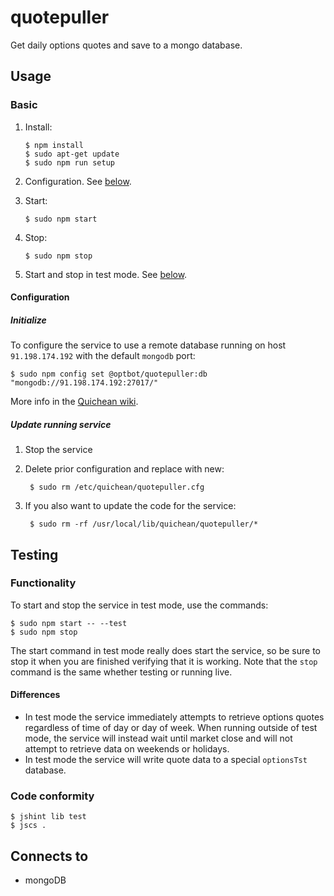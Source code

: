 quotepuller
===
Get daily options quotes and save to a mongo database.

Usage
---
### Basic
1.  Install:
    
        $ npm install
        $ sudo apt-get update
        $ sudo npm run setup

1.  Configuration. See [below](#configuration).

1.  Start:

        $ sudo npm start

1.  Stop:

        $ sudo npm stop

1. Start and stop in test mode. See [below](#testing).
       
#### Configuration
##### Initialize
To configure the service to use a remote database running on host `91.198.174.192` with
the default `mongodb` port:
```
$ sudo npm config set @optbot/quotepuller:db "mongodb://91.198.174.192:27017/"
```
More info in the [Quichean wiki](https://github.com/aisthesis/quichean/wiki/Configuration).

##### Update running service
1. Stop the service
1. Delete prior configuration and replace with new:

        $ sudo rm /etc/quichean/quotepuller.cfg

1. If you also want to update the code for the service:

        $ sudo rm -rf /usr/local/lib/quichean/quotepuller/*

Testing
---
### Functionality
To start and stop the service in test mode, use the commands:

    $ sudo npm start -- --test
    $ sudo npm stop

The start command in test mode really does start the service, so
be sure to stop it when you are finished verifying that it is working.
Note that the `stop` command is the same whether testing or running live.

#### Differences
- In test mode the service immediately attempts to retrieve options quotes
regardless of time of day or day of week. When running outside of test mode,
the service will instead wait until market close and will not attempt to 
retrieve data on weekends or holidays.
- In test mode the service will write quote data to a special `optionsTst`
database.

### Code conformity
    $ jshint lib test
    $ jscs .

Connects to
---
- mongoDB
